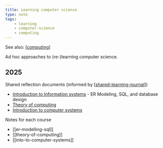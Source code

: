 ```yaml
---
title: Learning computer science
type: note
tags:
    - learning
    - computer-science
    - computing
---
```


See also: [[computing]]

Ad hoc approaches to (re-)learning computer science.

## 2025

Shared reflection documents (informed by [[shared-learning-journal]])

- [Introduction to Information systems](https://docs.google.com/document/d/1z4LnMoXDfPQ3VP2cD6QWPbA4NOJiFih_y7KY7kkNAmU/edit?pli=1&tab=t.0) - ER Modeling, SQL, and database design
- [Theory of computing](https://docs.google.com/document/d/1MEiRa2Qv17Ag--ryCW6-Pjp1lqrCkeg8wKlYVHAzHpw/edit?tab=t.0#heading=h.s8hpspoetdd) 
- [Introduction to computer systems](https://docs.google.com/document/d/1XGfyi5omXjfnDHBsoi3r3S1lInKnpB0m5zk9zt9Wy_I/edit?tab=t.0#heading=h.s8hpspoetdd)

Notes for each course

- [[er-modelling-sql]]
- [[theory-of-computing]]
- [[into-to-computer-systems]]

[//begin]: # "Autogenerated link references for markdown compatibility"
[computing]: ../computing "Computing"
[shared-learning-journal]: ../../Learning/shared-learning-journal "Shared learning journal"
[//end]: # "Autogenerated link references"